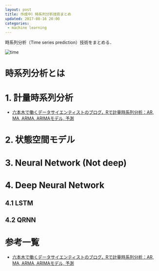 ```yaml
---
layout: post
title: 作成中）時系列分析技術まとめ
updated: 2017-08-16 20:00 
categories:
 - machine learning
---
```


時系列分析（Time series prediction）技術をまとめる．

![time]({{site.baseurl}}/images/2017-08-16-time.jpg)

# 時系列分析とは

# 1. 計量時系列分析

* [六本木で働くデータサイエンティストのブログ，Rで計量時系列分析：AR, MA, ARMA, ARIMAモデル, 予測](http://tjo.hatenablog.com/entry/2013/07/12/184704)

# 2. 状態空間モデル

# 3. Neural Network (Not deep) 

# 4. Deep Neural Network

## 4.1 LSTM

## 4.2 QRNN

# 参考一覧

* [六本木で働くデータサイエンティストのブログ，Rで計量時系列分析：AR, MA, ARMA, ARIMAモデル, 予測](http://tjo.hatenablog.com/entry/2013/07/12/184704)
